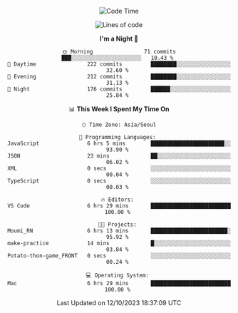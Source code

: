 <div align=center>
 
<!--START_SECTION:waka-->
![Code Time](http://img.shields.io/badge/Code%20Time-312%20hrs%2017%20mins-blue)

![Lines of code](https://img.shields.io/badge/From%20Hello%20World%20I%27ve%20Written-3.1%20million%20lines%20of%20code-blue)

**I'm a Night 🦉** 

```text
🌞 Morning                71 commits          ███░░░░░░░░░░░░░░░░░░░░░░   10.43 % 
🌆 Daytime                222 commits         ████████░░░░░░░░░░░░░░░░░   32.60 % 
🌃 Evening                212 commits         ████████░░░░░░░░░░░░░░░░░   31.13 % 
🌙 Night                  176 commits         ██████░░░░░░░░░░░░░░░░░░░   25.84 % 
```


📊 **This Week I Spent My Time On** 

```text
🕑︎ Time Zone: Asia/Seoul

💬 Programming Languages: 
JavaScript               6 hrs 5 mins        ███████████████████████░░   93.90 % 
JSON                     23 mins             ██░░░░░░░░░░░░░░░░░░░░░░░   06.02 % 
XML                      0 secs              ░░░░░░░░░░░░░░░░░░░░░░░░░   00.04 % 
TypeScript               0 secs              ░░░░░░░░░░░░░░░░░░░░░░░░░   00.03 % 

🔥 Editors: 
VS Code                  6 hrs 29 mins       █████████████████████████   100.00 % 

🐱‍💻 Projects: 
Moumi_RN                 6 hrs 13 mins       ████████████████████████░   95.92 % 
make-practice            14 mins             █░░░░░░░░░░░░░░░░░░░░░░░░   03.84 % 
Potato-thon-game_FRONT   0 secs              ░░░░░░░░░░░░░░░░░░░░░░░░░   00.24 % 

💻 Operating System: 
Mac                      6 hrs 29 mins       █████████████████████████   100.00 % 
```


 Last Updated on 12/10/2023 18:37:09 UTC
<!--END_SECTION:waka-->
 </div>

